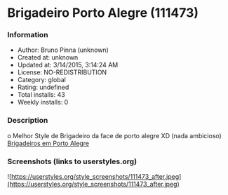 # Brigadeiro Porto Alegre (111473)

### Information
- Author: Bruno Pinna (unknown)
- Created at: unknown
- Updated at: 3/14/2015, 3:14:24 AM
- License: NO-REDISTRIBUTION
- Category: global
- Rating: undefined
- Total installs: 43
- Weekly installs: 0


### Description
o Melhor Style de Brigadeiro da face de porto alegre XD (nada ambicioso)
<a href="http://www.brigadeiroportoalegre.com.br/">Brigadeiros em Porto Alegre</a>


### Screenshots (links to userstyles.org)
![https://userstyles.org/style_screenshots/111473_after.jpeg](https://userstyles.org/style_screenshots/111473_after.jpeg)


